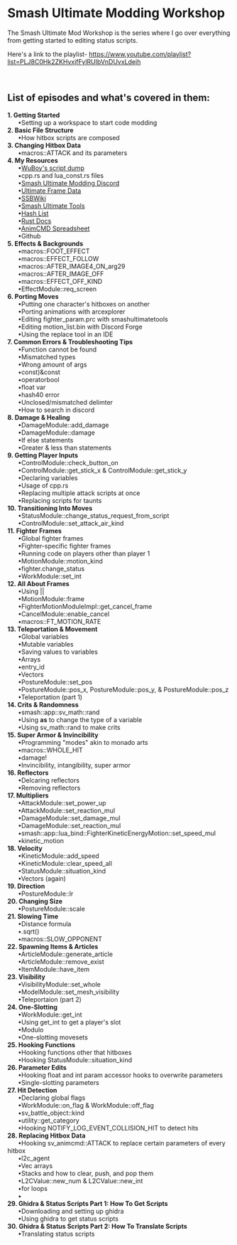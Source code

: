 # Smash Ultimate Modding Workshop
The Smash Ultimate Mod Workshop is the series where I go over everything from getting started to editing status scripts.

Here's a link to the playlist- https://www.youtube.com/playlist?list=PLJ8C0Hk2ZKHvxjfFylRUIbVnDUvxLdejh

<br><h2>List of episodes and what's covered in them:</h2>
<b>1. Getting Started</b>
<br>&nbsp;&nbsp;&nbsp;&nbsp;&nbsp;&nbsp;•Setting up a workspace to start code modding
<br><b>2. Basic File Structure</b>
  <br>&nbsp;&nbsp;&nbsp;&nbsp;&nbsp;&nbsp;•How hitbox scripts are composed
<br><b>3. Changing Hitbox Data</b>
  <br>&nbsp;&nbsp;&nbsp;&nbsp;&nbsp;&nbsp;•macros::ATTACK and its parameters
<br><b>4. My Resources</b>
  <br>&nbsp;&nbsp;&nbsp;&nbsp;&nbsp;&nbsp;•<a href="https://github.com/WuBoytH/SSBU-Dumped-Scripts/tree/main/smashline">WuBoy's script dump</a>
  <br>&nbsp;&nbsp;&nbsp;&nbsp;&nbsp;&nbsp;•cpp.rs and lua_const.rs files
  <br>&nbsp;&nbsp;&nbsp;&nbsp;&nbsp;&nbsp;•<a href="https://discord.gg/ASJyTrZ">Smash Ultimate Modding Discord</a>
  <br>&nbsp;&nbsp;&nbsp;&nbsp;&nbsp;&nbsp;•<a href="https://ultimateframedata.com/">Ultimate Frame Data</a>
  <br>&nbsp;&nbsp;&nbsp;&nbsp;&nbsp;&nbsp;•<a href="https://www.ssbwiki.com/">SSBWiki</a>
  <br>&nbsp;&nbsp;&nbsp;&nbsp;&nbsp;&nbsp;•<a href="https://smashultimatetools.com/">Smash Ultimate Tools</a>
  <br>&nbsp;&nbsp;&nbsp;&nbsp;&nbsp;&nbsp;•<a href="https://raw.githubusercontent.com/ultimate-research/param-labels/master/ParamLabels.csv">Hash List</a>
  <br>&nbsp;&nbsp;&nbsp;&nbsp;&nbsp;&nbsp;•<a href="https://ultimate-research.github.io/skyline-rs-template/doc/smash/index.html">Rust Docs</a>
  <br>&nbsp;&nbsp;&nbsp;&nbsp;&nbsp;&nbsp;•<a href="https://docs.google.com/spreadsheets/d/1q_TpWoQkr9YWgQ7fc3JpHuU9zKfCLtl80Uodcyc0NPY/edit#gid=0">AnimCMD Spreadsheet</a>
  <br>&nbsp;&nbsp;&nbsp;&nbsp;&nbsp;&nbsp;•Github
<br><b>5. Effects & Backgrounds</b>
  <br>&nbsp;&nbsp;&nbsp;&nbsp;&nbsp;&nbsp;•macros::FOOT_EFFECT
  <br>&nbsp;&nbsp;&nbsp;&nbsp;&nbsp;&nbsp;•macros::EFFECT_FOLLOW
  <br>&nbsp;&nbsp;&nbsp;&nbsp;&nbsp;&nbsp;•macros::AFTER_IMAGE4_ON_arg29
  <br>&nbsp;&nbsp;&nbsp;&nbsp;&nbsp;&nbsp;•macros::AFTER_IMAGE_OFF
  <br>&nbsp;&nbsp;&nbsp;&nbsp;&nbsp;&nbsp;•macros::EFFECT_OFF_KIND
  <br>&nbsp;&nbsp;&nbsp;&nbsp;&nbsp;&nbsp;•EffectModule::req_screen
<br><b>6. Porting Moves</b>
  <br>&nbsp;&nbsp;&nbsp;&nbsp;&nbsp;&nbsp;•Putting one character's hitboxes on another
  <br>&nbsp;&nbsp;&nbsp;&nbsp;&nbsp;&nbsp;•Porting animations with arcexplorer
  <br>&nbsp;&nbsp;&nbsp;&nbsp;&nbsp;&nbsp;•Editing fighter_param.prc with smashultimatetools
  <br>&nbsp;&nbsp;&nbsp;&nbsp;&nbsp;&nbsp;•Editing motion_list.bin with Discord Forge
  <br>&nbsp;&nbsp;&nbsp;&nbsp;&nbsp;&nbsp;•Using the replace tool in an IDE
<br><b>7. Common Errors & Troubleshooting Tips</b>
  <br>&nbsp;&nbsp;&nbsp;&nbsp;&nbsp;&nbsp;•Function cannot be found
  <br>&nbsp;&nbsp;&nbsp;&nbsp;&nbsp;&nbsp;•Mismatched types
  <br>&nbsp;&nbsp;&nbsp;&nbsp;&nbsp;&nbsp;•Wrong amount of args
  <br>&nbsp;&nbsp;&nbsp;&nbsp;&nbsp;&nbsp;•const)&const
  <br>&nbsp;&nbsp;&nbsp;&nbsp;&nbsp;&nbsp;•operatorbool
  <br>&nbsp;&nbsp;&nbsp;&nbsp;&nbsp;&nbsp;•float var
  <br>&nbsp;&nbsp;&nbsp;&nbsp;&nbsp;&nbsp;•hash40 error
  <br>&nbsp;&nbsp;&nbsp;&nbsp;&nbsp;&nbsp;•Unclosed/mismatched delimter
  <br>&nbsp;&nbsp;&nbsp;&nbsp;&nbsp;&nbsp;•How to search in discord 
<br><b>8. Damage & Healing</b>
  <br>&nbsp;&nbsp;&nbsp;&nbsp;&nbsp;&nbsp;•DamageModule::add_damage
  <br>&nbsp;&nbsp;&nbsp;&nbsp;&nbsp;&nbsp;•DamageModule::damage
  <br>&nbsp;&nbsp;&nbsp;&nbsp;&nbsp;&nbsp;•If else statements
  <br>&nbsp;&nbsp;&nbsp;&nbsp;&nbsp;&nbsp;•Greater & less than statements
<br><b>9. Getting Player Inputs</b>
  <br>&nbsp;&nbsp;&nbsp;&nbsp;&nbsp;&nbsp;•ControlModule::check_button_on
  <br>&nbsp;&nbsp;&nbsp;&nbsp;&nbsp;&nbsp;•ControlModule::get_stick_x & ControlModule::get_stick_y
  <br>&nbsp;&nbsp;&nbsp;&nbsp;&nbsp;&nbsp;•Declaring variables
  <br>&nbsp;&nbsp;&nbsp;&nbsp;&nbsp;&nbsp;•Usage of cpp.rs
  <br>&nbsp;&nbsp;&nbsp;&nbsp;&nbsp;&nbsp;•Replacing multiple attack scripts at once
  <br>&nbsp;&nbsp;&nbsp;&nbsp;&nbsp;&nbsp;•Replacing scripts for taunts
<br><b>10. Transitioning Into Moves</b>
  <br>&nbsp;&nbsp;&nbsp;&nbsp;&nbsp;&nbsp;•StatusModule::change_status_request_from_script
  <br>&nbsp;&nbsp;&nbsp;&nbsp;&nbsp;&nbsp;•ControlModule::set_attack_air_kind
<br><b>11. Fighter Frames</b>
  <br>&nbsp;&nbsp;&nbsp;&nbsp;&nbsp;&nbsp;•Global fighter frames
  <br>&nbsp;&nbsp;&nbsp;&nbsp;&nbsp;&nbsp;•Fighter-specific fighter frames
  <br>&nbsp;&nbsp;&nbsp;&nbsp;&nbsp;&nbsp;•Running code on players other than player 1
  <br>&nbsp;&nbsp;&nbsp;&nbsp;&nbsp;&nbsp;•MotionModule::motion_kind
  <br>&nbsp;&nbsp;&nbsp;&nbsp;&nbsp;&nbsp;•fighter.change_status
  <br>&nbsp;&nbsp;&nbsp;&nbsp;&nbsp;&nbsp;•WorkModule::set_int
<br><b>12. All About Frames</b>
  <br>&nbsp;&nbsp;&nbsp;&nbsp;&nbsp;&nbsp;•Using ||
  <br>&nbsp;&nbsp;&nbsp;&nbsp;&nbsp;&nbsp;•MotionModule::frame
  <br>&nbsp;&nbsp;&nbsp;&nbsp;&nbsp;&nbsp;•FighterMotionModuleImpl::get_cancel_frame
  <br>&nbsp;&nbsp;&nbsp;&nbsp;&nbsp;&nbsp;•CancelModule::enable_cancel
  <br>&nbsp;&nbsp;&nbsp;&nbsp;&nbsp;&nbsp;•macros::FT_MOTION_RATE
<br><b>13. Teleportation & Movement</b>
  <br>&nbsp;&nbsp;&nbsp;&nbsp;&nbsp;&nbsp;•Global variables
  <br>&nbsp;&nbsp;&nbsp;&nbsp;&nbsp;&nbsp;•Mutable variables
  <br>&nbsp;&nbsp;&nbsp;&nbsp;&nbsp;&nbsp;•Saving values to variables
  <br>&nbsp;&nbsp;&nbsp;&nbsp;&nbsp;&nbsp;•Arrays
  <br>&nbsp;&nbsp;&nbsp;&nbsp;&nbsp;&nbsp;•entry_id
  <br>&nbsp;&nbsp;&nbsp;&nbsp;&nbsp;&nbsp;•Vectors
  <br>&nbsp;&nbsp;&nbsp;&nbsp;&nbsp;&nbsp;•PostureModule::set_pos
  <br>&nbsp;&nbsp;&nbsp;&nbsp;&nbsp;&nbsp;•PostureModule::pos_x, PostureModule::pos_y, & PostureModule::pos_z
  <br>&nbsp;&nbsp;&nbsp;&nbsp;&nbsp;&nbsp;•Teleportation (part 1)
<br><b>14. Crits & Randomness</b>
  <br>&nbsp;&nbsp;&nbsp;&nbsp;&nbsp;&nbsp;•smash::app::sv_math::rand
  <br>&nbsp;&nbsp;&nbsp;&nbsp;&nbsp;&nbsp;•Using <b>as</b> to change the type of a variable
  <br>&nbsp;&nbsp;&nbsp;&nbsp;&nbsp;&nbsp;•Using sv_math::rand to make crits
<br><b>15. Super Armor & Invincibility</b>
  <br>&nbsp;&nbsp;&nbsp;&nbsp;&nbsp;&nbsp;•Programming "modes" akin to monado arts
  <br>&nbsp;&nbsp;&nbsp;&nbsp;&nbsp;&nbsp;•macros::WHOLE_HIT
  <br>&nbsp;&nbsp;&nbsp;&nbsp;&nbsp;&nbsp;•damage!
  <br>&nbsp;&nbsp;&nbsp;&nbsp;&nbsp;&nbsp;•Invincibility, intangibility, super armor
<br><b>16. Reflectors</b>
  <br>&nbsp;&nbsp;&nbsp;&nbsp;&nbsp;&nbsp;•Delcaring reflectors
  <br>&nbsp;&nbsp;&nbsp;&nbsp;&nbsp;&nbsp;•Removing reflectors
<br><b>17. Multipliers</b>
  <br>&nbsp;&nbsp;&nbsp;&nbsp;&nbsp;&nbsp;•AttackModule::set_power_up
  <br>&nbsp;&nbsp;&nbsp;&nbsp;&nbsp;&nbsp;•AttackModule::set_reaction_mul
  <br>&nbsp;&nbsp;&nbsp;&nbsp;&nbsp;&nbsp;•DamageModule::set_damage_mul
  <br>&nbsp;&nbsp;&nbsp;&nbsp;&nbsp;&nbsp;•DamageModule::set_reaction_mul
  <br>&nbsp;&nbsp;&nbsp;&nbsp;&nbsp;&nbsp;•smash::app::lua_bind::FighterKineticEnergyMotion::set_speed_mul
  <br>&nbsp;&nbsp;&nbsp;&nbsp;&nbsp;&nbsp;•kinetic_motion
<br><b>18. Velocity</b>
  <br>&nbsp;&nbsp;&nbsp;&nbsp;&nbsp;&nbsp;•KineticModule::add_speed
  <br>&nbsp;&nbsp;&nbsp;&nbsp;&nbsp;&nbsp;•KineticModule::clear_speed_all
  <br>&nbsp;&nbsp;&nbsp;&nbsp;&nbsp;&nbsp;•StatusModule::situation_kind
  <br>&nbsp;&nbsp;&nbsp;&nbsp;&nbsp;&nbsp;•Vectors (again)
<br><b>19. Direction</b>
  <br>&nbsp;&nbsp;&nbsp;&nbsp;&nbsp;&nbsp;•PostureModule::lr
<br><b>20. Changing Size</b>
  <br>&nbsp;&nbsp;&nbsp;&nbsp;&nbsp;&nbsp;•PostureModule::scale
<br><b>21. Slowing Time</b>
  <br>&nbsp;&nbsp;&nbsp;&nbsp;&nbsp;&nbsp;•Distance formula
  <br>&nbsp;&nbsp;&nbsp;&nbsp;&nbsp;&nbsp;•.sqrt()
  <br>&nbsp;&nbsp;&nbsp;&nbsp;&nbsp;&nbsp;•macros::SLOW_OPPONENT
<br><b>22. Spawning Items & Articles</b>
  <br>&nbsp;&nbsp;&nbsp;&nbsp;&nbsp;&nbsp;•ArticleModule::generate_article
  <br>&nbsp;&nbsp;&nbsp;&nbsp;&nbsp;&nbsp;•ArticleModule::remove_exist
  <br>&nbsp;&nbsp;&nbsp;&nbsp;&nbsp;&nbsp;•ItemModule::have_item
<br><b>23. Visibility</b>
  <br>&nbsp;&nbsp;&nbsp;&nbsp;&nbsp;&nbsp;•VisibilityModule::set_whole
  <br>&nbsp;&nbsp;&nbsp;&nbsp;&nbsp;&nbsp;•ModelModule::set_mesh_visibility
  <br>&nbsp;&nbsp;&nbsp;&nbsp;&nbsp;&nbsp;•Teleportaion (part 2)
<br><b>24. One-Slotting</b>
  <br>&nbsp;&nbsp;&nbsp;&nbsp;&nbsp;&nbsp;•WorkModule::get_int
  <br>&nbsp;&nbsp;&nbsp;&nbsp;&nbsp;&nbsp;•Using get_int to get a player's slot
  <br>&nbsp;&nbsp;&nbsp;&nbsp;&nbsp;&nbsp;•Modulo
  <br>&nbsp;&nbsp;&nbsp;&nbsp;&nbsp;&nbsp;•One-slotting movesets
<br><b>25. Hooking Functions</b>
  <br>&nbsp;&nbsp;&nbsp;&nbsp;&nbsp;&nbsp;•Hooking functions other that hitboxes
  <br>&nbsp;&nbsp;&nbsp;&nbsp;&nbsp;&nbsp;•Hooking StatusModule::situation_kind
<br><b>26. Parameter Edits</b>
  <br>&nbsp;&nbsp;&nbsp;&nbsp;&nbsp;&nbsp;•Hooking float and int param accessor hooks to overwrite parameters
  <br>&nbsp;&nbsp;&nbsp;&nbsp;&nbsp;&nbsp;•Single-slotting parameters
<br><b>27. Hit Detection</b>
  <br>&nbsp;&nbsp;&nbsp;&nbsp;&nbsp;&nbsp;•Declaring global flags
  <br>&nbsp;&nbsp;&nbsp;&nbsp;&nbsp;&nbsp;•WorkModule::on_flag & WorkModule::off_flag
  <br>&nbsp;&nbsp;&nbsp;&nbsp;&nbsp;&nbsp;•sv_battle_object::kind
  <br>&nbsp;&nbsp;&nbsp;&nbsp;&nbsp;&nbsp;•utility::get_category
  <br>&nbsp;&nbsp;&nbsp;&nbsp;&nbsp;&nbsp;•Hooking NOTIFY_LOG_EVENT_COLLISION_HIT to detect hits
<br><b>28. Replacing Hitbox Data</b>
  <br>&nbsp;&nbsp;&nbsp;&nbsp;&nbsp;&nbsp;•Hooking sv_animcmd::ATTACK to replace certain parameters of every hitbox
  <br>&nbsp;&nbsp;&nbsp;&nbsp;&nbsp;&nbsp;•l2c_agent
  <br>&nbsp;&nbsp;&nbsp;&nbsp;&nbsp;&nbsp;•Vec arrays
  <br>&nbsp;&nbsp;&nbsp;&nbsp;&nbsp;&nbsp;•Stacks and how to clear, push, and pop them
  <br>&nbsp;&nbsp;&nbsp;&nbsp;&nbsp;&nbsp;•L2CValue::new_num & L2CValue::new_int
  <br>&nbsp;&nbsp;&nbsp;&nbsp;&nbsp;&nbsp;•for loops
  <br>&nbsp;&nbsp;&nbsp;&nbsp;&nbsp;&nbsp;•
<br><b>29. Ghidra & Status Scripts Part 1: How To Get Scripts</b>
  <br>&nbsp;&nbsp;&nbsp;&nbsp;&nbsp;&nbsp;•Downloading and setting up ghidra
  <br>&nbsp;&nbsp;&nbsp;&nbsp;&nbsp;&nbsp;•Using ghidra to get status scripts
<br><b>30. Ghidra & Status Scripts Part 2: How To Translate Scripts</b>
  <br>&nbsp;&nbsp;&nbsp;&nbsp;&nbsp;&nbsp;•Translating status scripts
